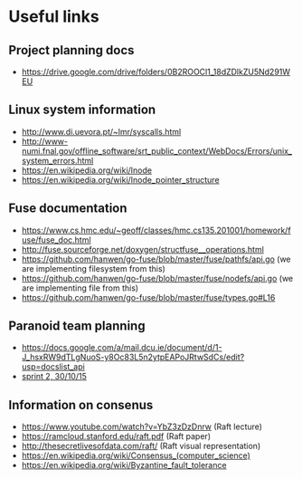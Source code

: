 Useful links
=====================

## Project planning docs
- https://drive.google.com/drive/folders/0B2ROOCl1_18dZDlkZU5Nd291WEU

## Linux system information
- http://www.di.uevora.pt/~lmr/syscalls.html
- http://www-numi.fnal.gov/offline_software/srt_public_context/WebDocs/Errors/unix_system_errors.html
- https://en.wikipedia.org/wiki/Inode
- https://en.wikipedia.org/wiki/Inode_pointer_structure

## Fuse documentation 
- https://www.cs.hmc.edu/~geoff/classes/hmc.cs135.201001/homework/fuse/fuse_doc.html
- http://fuse.sourceforge.net/doxygen/structfuse__operations.html
- https://github.com/hanwen/go-fuse/blob/master/fuse/pathfs/api.go (we are implementing filesystem from this)
- https://github.com/hanwen/go-fuse/blob/master/fuse/nodefs/api.go (we are implementing file from this)
- https://github.com/hanwen/go-fuse/blob/master/fuse/types.go#L16

## Paranoid team planning
- https://docs.google.com/a/mail.dcu.ie/document/d/1-J_hsxRW9dTLgNuoS-y8Oc83L5n2ytpEAPoJRtwSdCs/edit?usp=docslist_api
- [sprint 2, 30/10/15](https://docs.google.com/document/d/1jSCyQ6sjyNWsjAb5HSfBhM19MWxcfHeaA2mldhB0gHA)

## Information on consenus
- https://www.youtube.com/watch?v=YbZ3zDzDnrw (Raft lecture)
- https://ramcloud.stanford.edu/raft.pdf (Raft paper)
- http://thesecretlivesofdata.com/raft/ (Raft visual representation)
- https://en.wikipedia.org/wiki/Consensus_(computer_science)
- https://en.wikipedia.org/wiki/Byzantine_fault_tolerance
